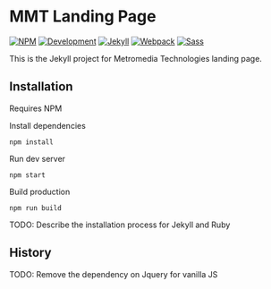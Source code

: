# MMT Landing Page
[![NPM](https://img.shields.io/badge/npm-4.1.2-blue.svg?style=flat)](https://docs.npmjs.com/cli/install)
[![Development](https://img.shields.io/badge/build-dev-orange.svg?style=flat)](https://metromedia-technologies.github.io)
[![Jekyll](https://img.shields.io/badge/jekyll-3.4.3-blue.svg?style=flat)](https://jekyllrb.com/)
[![Webpack](https://img.shields.io/badge/webpack-2.6.1-blue.svg?style=flat)](https://webpack.github.io/)
[![Sass](https://img.shields.io/badge/Sass-3.4.24-ff69b4.svg?style=flat)](http://sass-lang.com/)

This is the Jekyll project for Metromedia Technologies landing page.

## Installation
Requires NPM

Install dependencies
```
npm install
```

Run dev server
```
npm start
```

Build production
```
npm run build
```

TODO: Describe the installation process for Jekyll and Ruby

## History

TODO: Remove the dependency on Jquery for vanilla JS
